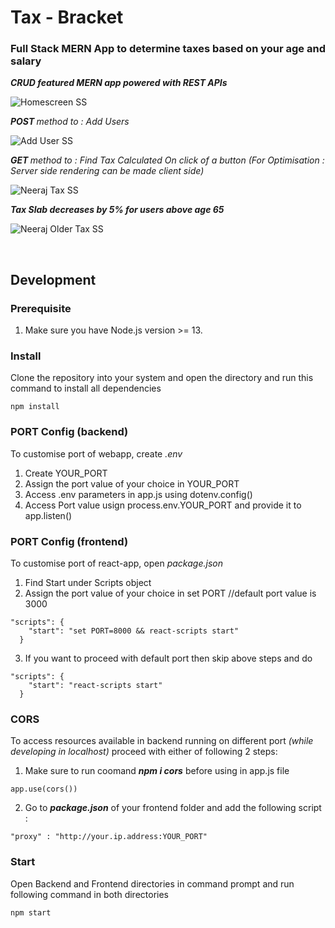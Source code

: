 # Tax - Bracket

### Full Stack MERN App to determine taxes based on your age and salary 

<p><i><b>CRUD featured MERN app powered with REST APIs</b></i></p>

![Homescreen SS](https://user-images.githubusercontent.com/64327599/166332703-0c4049d5-8333-419e-a7a1-f276056e4017.png)

<p><i><b>POST </b> method to : Add Users</i></p>

![Add User SS](https://user-images.githubusercontent.com/64327599/166332696-ea3846f5-6457-49f6-93a5-0893260626b9.png)

<p><i><b>GET </b> method to : Find Tax Calculated On click of a button (For Optimisation : Server side rendering can be made client side)</i></p>

![Neeraj Tax SS](https://user-images.githubusercontent.com/64327599/166332711-f3d0f315-f45c-4f6c-994e-e826303889dd.png)

<p><i><b>Tax Slab decreases by 5% for users above age 65</b></i></p>

![Neeraj Older Tax SS](https://user-images.githubusercontent.com/64327599/166332706-09a94c01-b8d5-4704-8f84-50a5c532dba8.png)

<br/>

## Development

### Prerequisite
1. Make sure you have Node.js version >= 13.

### Install
Clone the repository into your system and open the directory and run this command to install all dependencies
```
npm install
```
### PORT Config (backend)
To customise port of webapp, create <i>.env</i> 
1. Create YOUR_PORT
2. Assign the port value of your choice in YOUR_PORT
3. Access .env parameters in app.js using dotenv.config()
4. Access Port value usign process.env.YOUR_PORT and provide it to app.listen()

### PORT Config (frontend)
To customise port of react-app, open <i>package.json</i> 
1. Find Start  under Scripts object
2. Assign the port value of your choice in set PORT //default port value is 3000

```
"scripts": {
    "start": "set PORT=8000 && react-scripts start"
  }
 ```
3. If you want to proceed with default port then skip above steps and do 
```
"scripts": {
    "start": "react-scripts start"
  }
 ```
### CORS
To access resources available in backend running on different port <i>(while developing in localhost)</i> proceed with either of following 2 steps:

1. Make sure to run coomand <i><b>npm i cors</b></i> before using in app.js file

```
app.use(cors())
```
2. Go to <i><b>package.json</b></i> of your frontend folder and add the following script :

```
"proxy" : "http://your.ip.address:YOUR_PORT"
```

### Start

Open Backend and Frontend directories in command prompt and run following command in both directories
```
npm start
```
